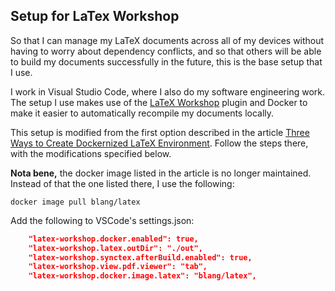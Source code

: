 ## Setup for LaTex Workshop

So that I can manage my LaTeX documents across all of my devices without having to worry about dependency conflicts, and so that others will be able to build my documents successfully in the future, this is the base setup that I use.

I work in Visual Studio Code, where I also do my software engineering work. The setup I use makes use of the [LaTeX Workshop](https://marketplace.visualstudio.com/items?itemName=James-Yu.latex-workshop) plugin and Docker to make it easier to automatically recompile my documents locally.

This setup is modified from the first option described in the article [Three Ways to Create Dockernized LaTeX Environment](https://towardsdatascience.com/three-ways-to-create-dockernized-latex-environment-2534163ee0c4). Follow the steps there, with the modifications specified below.

**Nota bene,** the docker image listed in the article is no longer maintained. Instead of that the one listed there, I use the following:

```SHELL
docker image pull blang/latex
```

Add the following to VSCode's settings.json:
```JSON
    "latex-workshop.docker.enabled": true,
    "latex-workshop.latex.outDir": "./out",
    "latex-workshop.synctex.afterBuild.enabled": true,
    "latex-workshop.view.pdf.viewer": "tab",
    "latex-workshop.docker.image.latex": "blang/latex",
```
